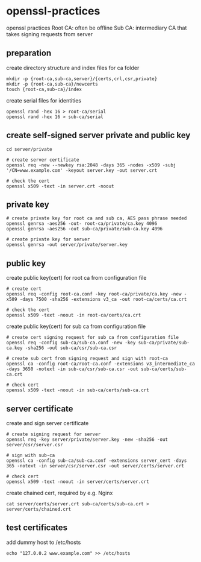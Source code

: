 # openssl-practices

openssl practices
Root CA: often be offline
Sub CA: intermediary CA that takes signing requests from server

## preparation

create directory structure and index files for ca folder
```
mkdir -p {root-ca,sub-ca,server}/{certs,crl,csr,private}
mkdir -p {root-ca,sub-ca}/newcerts
touch {root-ca,sub-ca}/index
```

create serial files for identities
```
openssl rand -hex 16 > root-ca/serial
openssl rand -hex 16 > sub-ca/serial
```

## create self-signed server private and public key
```
cd server/private

# create server certificate
openssl req -new --newkey rsa:2048 -days 365 -nodes -x509 -subj '/CN=www.example.com' -keyout server.key -out server.crt

# check the cert
openssl x509 -text -in server.crt -noout
```

## private key
```
# create private key for root ca and sub ca, AES pass phrase needed
openssl genrsa -aes256 -out- root-ca/private/ca.key 4096
openssl genrsa -aes256 -out sub-ca/private/sub-ca.key 4096

# create private key for server
openssl genrsa -out server/private/server.key
```

## public key
create public key(cert) for root ca from configuration file
```
# create cert
openssl req -config root-ca.conf -key root-ca/private/ca.key -new -x509 -days 7500 -sha256 -extensions v3_ca -out root-ca/certs/ca.crt

# check the cert
openssl x509 -text -noout -in root-ca/certs/ca.crt
```

create public key(cert) for sub ca from configuration file
```
# create cert signing request for sub ca from configuration file
openssl req -config sub-ca/sub-ca.conf -new -key sub-ca/private/sub-ca.key -sha256 -out sub-ca/csr/sub-ca.csr

# create sub cert from signing request and sign with root-ca
openssl ca -config root-ca/root-ca.conf -extensions v3_intermediate_ca -days 3650 -notext -in sub-ca/csr/sub-ca.csr -out sub-ca/certs/sub-ca.crt

# check cert
openssl x509 -text -noout -in sub-ca/certs/sub-ca.crt
```

## server certificate
create and sign server certificate
```
# create signing request for server
openssl req -key server/private/server.key -new -sha256 -out server/csr/server.csr

# sign with sub-ca
openssl ca -config sub-ca/sub-ca.conf -extensions server_cert -days 365 -notext -in server/csr/server.csr -out server/certs/server.crt

# check cert
openssl x509 -text -noout -in server/certs/server.crt
```

create chained cert, required by e.g. Nginx
```
cat server/certs/server.crt sub-ca/certs/sub-ca.crt > server/certs/chained.crt
```

## test certificates
add dummy host to /etc/hosts
```
echo "127.0.0.2 www.example.com" >> /etc/hosts
```




